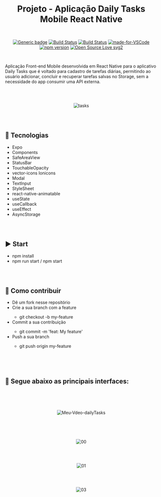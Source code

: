 <div align="center"> 

# Projeto - Aplicação Daily Tasks Mobile React Native

</div>

<br>

<div align="center">

[![Generic badge](https://img.shields.io/badge/Made%20by-Renan%20Borba-purple.svg)](https://shields.io/) [![Build Status](https://img.shields.io/github/stars/RenanBorba/react-native-daily-tasks.svg)](https://github.com/RenanBorba/react-native-daily-tasks) [![Build Status](https://img.shields.io/github/forks/RenanBorba/react-native-daily-tasks.svg)](https://github.com/RenanBorba/react-native-daily-tasks) [![made-for-VSCode](https://img.shields.io/badge/Made%20for-VSCode-1f425f.svg)](https://code.visualstudio.com/) [![npm version](https://badge.fury.io/js/react-native.svg)](https://badge.fury.io/js/react-native) [![Open Source Love svg2](https://badges.frapsoft.com/os/v2/open-source.svg?v=103)](https://github.com/ellerbrock/open-source-badges/)

</div>

<br>

Aplicação Front-end Mobile desenvolvida em React Native para o aplicativo Daily Tasks que é voltado para cadastro de tarefas diárias, permitindo ao usuário adicionar, concluir e recuperar tarefas salvas no Storage, sem a necessidade do app consumir uma API externa.

<br><br>

<div align="center">

![tasks](https://user-images.githubusercontent.com/48495838/84699173-76352080-af27-11ea-90b5-33e454bd8d98.png)

</div>

<br><br>

## :rocket: Tecnologias
<ul>
  <li>Expo</li>
  <li>Components</li>
  <li>SafeAreaView</li>
  <li>StatusBar</li>
  <li>TouchableOpacity</li>
  <li>vector-icons Ionicons</li>
  <li>Modal</li>
  <li>TextInput</li>
  <li>StyleSheet</li>
  <li>react-native-animatable</li>
  <li>useState</li>
  <li>useCallback</li>
  <li>useEffect</li>
  <li>AsyncStorage</li>
</ul>

<br><br>

## :arrow_forward: Start
<ul>
  <li>npm install</li>
  <li>npm run start / npm start</li>
</ul>

<br><br>

## :punch: Como contribuir
<ul>
  <li>Dê um fork nesse repositório</li>
  <li>Crie a sua branch com a feature</li>
    <ul>
      <li>git checkout -b my-feature</li>
    </ul>
  <li>Commit a sua contribuição</li>
    <ul>
      <li>git commit -m 'feat: My feature'</li>
    </ul>
  <li>Push a sua branch</li>
    <ul>
      <li>git push origin my-feature</li>
    </ul>
</ul>
<br><br><br>

## :mega: Segue abaixo as principais interfaces:

<br><br><br>

<div align="center">

![Meu-Vdeo-dailyTasks](https://user-images.githubusercontent.com/48495838/82461364-bcb26f00-9a90-11ea-9418-9cac856c52d1.gif)

<br><br><br>

![00](https://user-images.githubusercontent.com/48495838/82374826-fb471b80-99f5-11ea-9391-f03b7d15a923.png)

<br><br>

![01](https://user-images.githubusercontent.com/48495838/82374999-4b25e280-99f6-11ea-84b4-283be8d558ad.png)

<br><br>

![03](https://user-images.githubusercontent.com/48495838/82374819-fa15ee80-99f5-11ea-82c8-cde5699ed5f0.png)

</div>
